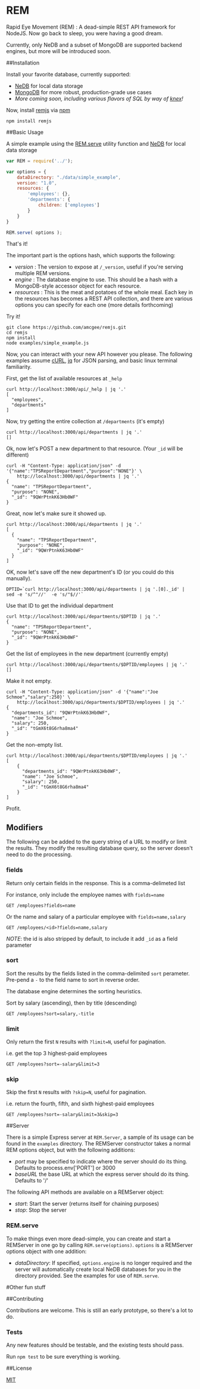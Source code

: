 # REM

Rapid Eye Movement (REM) : A dead-simple REST API framework for NodeJS.  Now go back to sleep, you were having a good dream.

Currently, only NeDB and a subset of MongoDB are supported backend engines, but more will be introduced soon.

##Installation

Install your favorite database, currently supported: 

- [NeDB](https://github.com/louischatriot/nedb) for local data storage
- [MongoDB](http://www.mongodb.org/) for more robust, production-grade use cases
- *More coming soon, including various flavors of SQL by way of [knex](http://knexjs.org/)!*

Now, install [remjs](http://npmjs.org/package/remjs) via [npm](http://npmjs.org)
```shell
npm install remjs
```

##Basic Usage

A simple example using the [REM.serve](#rem-server-remserve) utility function and [NeDB](https://github.com/louischatriot/nedb) for local data storage
```javascript
var REM = require('../');

var options = {
    dataDirectory: "./data/simple_example",
    version: "1.0",
    resources: {
        'employees': {},
        'departments': {
            children: ['employees']
        }
    }
}

REM.serve( options );
```

That's it!

The important part is the options hash, which supports the following:

- *version* : The version to expose at `/_version`, useful if you're serving multiple REM versions.
- *engine* : The database engine to use.  This should be a hash with a MongoDB-style accessor object for each resource.
- *resources* : This is the meat and potatoes of the whole meal.  Each key in the resources has becomes a REST API collection, and there are various options you can specify for each one (more details forthcoming)

Try it!
```shell
git clone https://github.com/amcgee/remjs.git
cd remjs
npm install
node examples/simple_example.js
```

Now, you can interact with your new API however you please.  The following examples assume [cURL](http://curl.haxx.se/), [jq](http://stedolan.github.io/jq/) for JSON parsing, and basic linux terminal familiarity.

First, get the list of available resources at `_help`
```shell
curl http://localhost:3000/api/_help | jq '.'
[
  "employees",
  "departments"
]
```

Now, try getting the entire collection at `/departments` (it's empty)
```shell
curl http://localhost:3000/api/departments | jq '.'
[]
```

Ok, now let's POST a new department to that resource.  (Your `_id` will be different)
```shell
curl -H "Content-Type: application/json" -d '{"name":"TPSReportDepartment","purpose":"NONE"}' \
    http://localhost:3000/api/departments | jq '.'
{
  "name": "TPSReportDepartment",
  "purpose": "NONE",
  "_id": "9QWrPtnkK63Hb0WF"
}
```

Great, now let's make sure it showed up.
```shell
curl http://localhost:3000/api/departments | jq '.'
[
  {
    "name": "TPSReportDepartment",
    "purpose": "NONE",
    "_id": "9QWrPtnkK63Hb0WF"
  }
]
```

OK, now let's save off the new department's ID (or you could do this manually).
```shell
DPTID=`curl http://localhost:3000/api/departments | jq '.[0]._id' | sed -e 's/^"//'  -e 's/"$//'`
```

Use that ID to get the individual department
```shell
curl http://localhost:3000/api/departments/$DPTID | jq '.'
{
  "name": "TPSReportDepartment",
  "purpose": "NONE",
  "_id": "9QWrPtnkK63Hb0WF"
}
```

Get the list of employees in the new department (currently empty)
```shell
curl http://localhost:3000/api/departments/$DPTID/employees | jq '.'
[]
```

Make it not empty.
```shell
curl -H "Content-Type: application/json" -d '{"name":"Joe Schmoe","salary":250}' \
    http://localhost:3000/api/departments/$DPTID/employees | jq '.'
{
  "departments_id": "9QWrPtnkK63Hb0WF",
  "name": "Joe Schmoe",
  "salary": 250,
  "_id": "tGmX6t8G6rha8ma4"
}
```

Get the non-empty list.
```shell
curl http://localhost:3000/api/departments/$DPTID/employees | jq '.'
[
    {
      "departments_id": "9QWrPtnkK63Hb0WF",
      "name": "Joe Schmoe",
      "salary": 250,
      "_id": "tGmX6t8G6rha8ma4"
    }
]
```

Profit.

## Modifiers

The following can be added to the query string of a URL to modify or limit the results.  They modify the resulting database query, so the server doesn't need to do the processing.

### fields

Return only certain fields in the response.  This is a comma-delimeted list

For instance, only include the employee names with `fields=name`

```
GET /employees?fields=name
```

Or the name and salary of a particular employee with `fields=name,salary`

```
GET /employees/<id>?fields=name,salary
```

*NOTE*: the id is also stripped by default, to include it add `_id` as a field parameter

### sort

Sort the results by the fields listed in the comma-delimited `sort` perameter.  Pre-pend a `-` to the field name to sort in reverse order.

The database engine determines the sorting heuristics.

Sort by salary (ascending), then by title (descending)

```
GET /employees?sort=salary,-title
```


### limit

Only return the first `N` results with `?limit=N`, useful for pagination.

i.e. get the top 3 highest-paid employees

```
GET /employees?sort=-salary&limit=3
```

### skip

Skip the first `N` results with `?skip=N`, useful for pagination.

i.e. return the fourth, fifth, and sixth highest-paid employees

```
GET /employees?sort=-salary&limit=3&skip=3
```

##Server

There is a simple Express server at `REM.Server`, a sample of its usage can be found in the `examples` directory.  The REMServer constructor takes a normal REM options object, but with the following additions:

- *port* may be specified to indicate where the server should do its thing.  Defaults to process.env['PORT'] or 3000
- *baseURL* the base URL at which the express server should do its thing.  Defaults to '/'

The following API methods are available on a REMServer object:

- *start*: Start the server (returns itself for chaining purposes)
- *stop*: Stop the server

### REM.serve

To make things even more dead-simple, you can create and start a REMServer in one go by calling `REM.serve(options)`.  `options` is a REMServer options object with one addition:

- *dataDirectory*: If specified, `options.engine` is no longer required and the server will automatically create local NeDB databases for you in the directory provided.  See the examples for use of `REM.serve`.

#Other fun stuff

##Contributing

Contributions are welcome.  This is still an early prototype, so there's a lot to do.

### Tests

Any new features should be testable, and the existing tests should pass.

Run `npm test` to be sure everything is working.

##License

[MIT](http://opensource.org/licenses/MIT)
